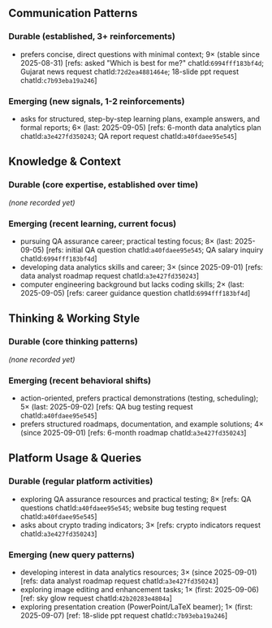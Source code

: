 ## Communication Patterns
### Durable (established, 3+ reinforcements)
- prefers concise, direct questions with minimal context; 9× (stable since 2025-08-31) [refs: asked "Which is best for me?" chatId:`6994fff183bf4d`; Gujarat news request chatId:`72d2ea4881464e`; 18-slide ppt request chatId:`c7b93eba19a246`]

### Emerging (new signals, 1-2 reinforcements)
- asks for structured, step-by-step learning plans, example answers, and formal reports; 6× (last: 2025-09-05) [refs: 6-month data analytics plan chatId:`a3e427fd350243`; QA report request chatId:`a40fdaee95e545`]

## Knowledge & Context
### Durable (core expertise, established over time)
*(none recorded yet)*

### Emerging (recent learning, current focus)  
- pursuing QA assurance career; practical testing focus; 8× (last: 2025-09-05) [refs: initial QA question chatId:`a40fdaee95e545`; QA salary inquiry chatId:`6994fff183bf4d`]
- developing data analytics skills and career; 3× (since 2025-09-01) [refs: data analyst roadmap request chatId:`a3e427fd350243`]
- computer engineering background but lacks coding skills; 2× (last: 2025-09-05) [refs: career guidance question chatId:`6994fff183bf4d`]

## Thinking & Working Style
### Durable (core thinking patterns)
*(none recorded yet)*

### Emerging (recent behavioral shifts)
- action-oriented, prefers practical demonstrations (testing, scheduling); 5× (last: 2025-09-02) [refs: QA bug testing request chatId:`a40fdaee95e545`]
- prefers structured roadmaps, documentation, and example solutions; 4× (since 2025-09-01) [refs: 6-month roadmap chatId:`a3e427fd350243`]

## Platform Usage & Queries
### Durable (regular platform activities)
- exploring QA assurance resources and practical testing; 8× [refs: QA questions chatId:`a40fdaee95e545`; website bug testing request chatId:`a40fdaee95e545`]
- asks about crypto trading indicators; 3× [refs: crypto indicators request chatId:`a3e427fd350243`]

### Emerging (new query patterns)
- developing interest in data analytics resources; 3× (since 2025-09-01) [refs: data analyst roadmap request chatId:`a3e427fd350243`]
- exploring image editing and enhancement tasks; 1× (first: 2025-09-06) [ref: sky glow request chatId:`42b20283e4804a`]
- exploring presentation creation (PowerPoint/LaTeX beamer); 1× (first: 2025-09-07) [ref: 18-slide ppt request chatId:`c7b93eba19a246`]
